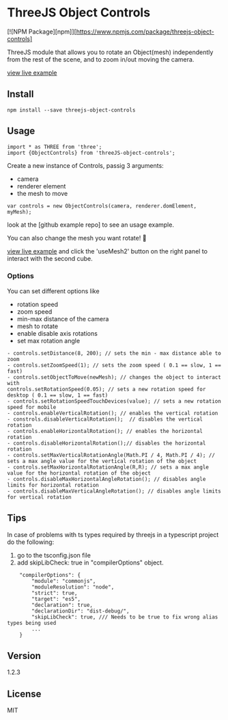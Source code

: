 # ThreeJS Object Controls
[![NPM Package][npm]][https://www.npmjs.com/package/threejs-object-controls]

ThreeJS module that allows you to rotate an Object(mesh) independently from the rest of the scene, and to zoom in/out moving the camera.

[view live example]

## Install

```
npm install --save threejs-object-controls
```

## Usage

```
import * as THREE from 'three';
import {ObjectControls} from 'threeJS-object-controls';
```

Create a new instance of Controls, passig 3 arguments:
* camera
* renderer element
* the mesh to move

```
var controls = new ObjectControls(camera, renderer.domElement, myMesh);
```
look at the [github example repo] to see an usage example.

You can also change the mesh you want rotate! :tada:

[view live example] and click the 'useMesh2' button on the right panel to interact with the second cube.  

### Options

You can set different options like

* rotation speed
* zoom speed
* min-max distance of the camera
* mesh to rotate
* enable disable axis rotations
* set max rotation angle


```
- controls.setDistance(8, 200); // sets the min - max distance able to zoom
- controls.setZoomSpeed(1); // sets the zoom speed ( 0.1 == slow, 1 == fast)
- controls.setObjectToMove(newMesh); // changes the object to interact with
controls.setRotationSpeed(0.05); // sets a new rotation speed for desktop ( 0.1 == slow, 1 == fast)
- controls.setRotationSpeedTouchDevices(value); // sets a new rotation speed for mobile
- controls.enableVerticalRotation(); // enables the vertical rotation
- constrols.disableVerticalRotation();  // disables the vertical rotation
- controls.enableHorizontalRotation(); // enables the horizontal rotation
- controls.disableHorizontalRotation();// disables the horizontal rotation
- controls.setMaxVerticalRotationAngle(Math.PI / 4, Math.PI / 4); // sets a max angle value for the vertical rotation of the object
- controls.setMaxHorizontalRotationAngle(R,R); // sets a max angle value for the horizontal rotation of the object
- controls.disableMaxHorizontalAngleRotation(); // disables angle limits for horizontal rotation
- controls.disableMaxVerticalAngleRotation(); // disables angle limits for vertical rotation
```


## Tips

In case of problems with ts types required by threejs in a typescript project do the following:
1) go to the tsconfig.json file
2) add skipLibCheck: true in "compilerOptions" object.
```
    "compilerOptions": {
        "module": "commonjs",
        "moduleResolution": "node",
        "strict": true,
        "target": "es5",
        "declaration": true,
        "declarationDir": "dist-debug/",
        "skipLibCheck": true, /// Needs to be true to fix wrong alias types being used
        ...
    }
```

## Version
1.2.3

## License

MIT

[view live example]: <https://albertopiras.github.io/threeJS-object-controls/>
